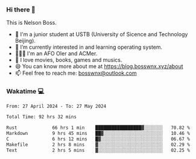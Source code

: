 ### Hi there 👋

<!--
**bosswnx/bosswnx** is a ✨ _special_ ✨ repository because its `README.md` (this file) appears on your GitHub profile.

Here are some ideas to get you started:

- 🔭 I’m currently working on ...
- 🌱 I’m currently learning ...
- 👯 I’m looking to collaborate on ...
- 🤔 I’m looking for help with ...
- 💬 Ask me about ...
- 📫 How to reach me: ...
- 😄 Pronouns: ...
- ⚡ Fun fact: ...
-->

This is Nelson Boss.

- 🏫 I'm a junior student at USTB (University of Sicence and Technology Beijing).
- 🌱 I’m currently interested in and learning operating system.
- 🧑🏻‍💻 I'm an AFO OIer and ACMer.
- 🥰 I love movies, books, games and musics.
- 😄 You can know more about me at https://blog.bosswnx.xyz/about
- 📫 Feel free to reach me: bosswnx@outlook.com

### Wakatime 💻

<!--START_SECTION:waka-->

```txt
From: 27 April 2024 - To: 27 May 2024

Total Time: 92 hrs 32 mins

Rust             66 hrs 1 min    █████████████████▓░░░░░░░   70.82 %
Markdown         9 hrs 45 mins   ██▓░░░░░░░░░░░░░░░░░░░░░░   10.46 %
C                6 hrs 12 mins   █▓░░░░░░░░░░░░░░░░░░░░░░░   06.67 %
Makefile         2 hrs 8 mins    ▓░░░░░░░░░░░░░░░░░░░░░░░░   02.29 %
Text             2 hrs 5 mins    ▓░░░░░░░░░░░░░░░░░░░░░░░░   02.25 %
```

<!--END_SECTION:waka-->
